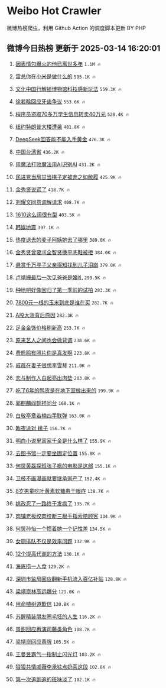 # Weibo Hot Crawler 



微博热榜爬虫，利用 Github Action 的调度脚本更新 BY PHP 


## 微博今日热榜 更新于 2025-03-14 16:20:01 
1. [因表情包爆火的他已离世多年](https://s.weibo.com/weibo?q=%23%E5%9B%A0%E8%A1%A8%E6%83%85%E5%8C%85%E7%88%86%E7%81%AB%E7%9A%84%E4%BB%96%E5%B7%B2%E7%A6%BB%E4%B8%96%E5%A4%9A%E5%B9%B4%23&t=31&band_rank=1&Refer=top) `1.1M 🔥` 

1. [雷总你在小米是做什么的](https://s.weibo.com/weibo?q=%E9%9B%B7%E6%80%BB%E4%BD%A0%E5%9C%A8%E5%B0%8F%E7%B1%B3%E6%98%AF%E5%81%9A%E4%BB%80%E4%B9%88%E7%9A%84&t=31&band_rank=2&Refer=top) `595.1K 🔥` 

1. [文化中国行解锁博物馆科技感新玩法](https://s.weibo.com/weibo?q=%23%E6%96%87%E5%8C%96%E4%B8%AD%E5%9B%BD%E8%A1%8C%E8%A7%A3%E9%94%81%E5%8D%9A%E7%89%A9%E9%A6%86%E7%A7%91%E6%8A%80%E6%84%9F%E6%96%B0%E7%8E%A9%E6%B3%95%23&t=31&band_rank=3&Refer=top) `559.3K 🔥` 

1. [徐若晗回应牙齿争议](https://s.weibo.com/weibo?q=%23%E5%BE%90%E8%8B%A5%E6%99%97%E5%9B%9E%E5%BA%94%E7%89%99%E9%BD%BF%E4%BA%89%E8%AE%AE%23&t=31&band_rank=4&Refer=top) `553.6K 🔥` 

1. [程序员盗取70多万学生信息转卖40万元](https://s.weibo.com/weibo?q=%23%E7%A8%8B%E5%BA%8F%E5%91%98%E7%9B%97%E5%8F%9670%E5%A4%9A%E4%B8%87%E5%AD%A6%E7%94%9F%E4%BF%A1%E6%81%AF%E8%BD%AC%E5%8D%9640%E4%B8%87%E5%85%83%23&t=31&band_rank=5&Refer=top) `528.4K 🔥` 

1. [纽约特朗普大楼遭袭](https://s.weibo.com/weibo?q=%23%E7%BA%BD%E7%BA%A6%E7%89%B9%E6%9C%97%E6%99%AE%E5%A4%A7%E6%A5%BC%E9%81%AD%E8%A2%AD%23&t=31&band_rank=6&Refer=top) `481.8K 🔥` 

1. [DeepSeek回答能不能入手黄金](https://s.weibo.com/weibo?q=%23DeepSeek%E5%9B%9E%E7%AD%94%E8%83%BD%E4%B8%8D%E8%83%BD%E5%85%A5%E6%89%8B%E9%BB%84%E9%87%91%23&t=31&band_rank=7&Refer=top) `476.3K 🔥` 

1. [中国台湾省](https://s.weibo.com/weibo?q=%23%E4%B8%AD%E5%9B%BD%E5%8F%B0%E6%B9%BE%E7%9C%81%23&t=31&band_rank=8&Refer=top) `436.2K 🔥` 

1. [用魔法打败魔法用AI识别AI](https://s.weibo.com/weibo?q=%23%E7%94%A8%E9%AD%94%E6%B3%95%E6%89%93%E8%B4%A5%E9%AD%94%E6%B3%95%E7%94%A8AI%E8%AF%86%E5%88%ABAI%23&t=31&band_rank=9&Refer=top) `431.2K 🔥` 

1. [民进党当局甘当棋子定被弃之如敝履](https://s.weibo.com/weibo?q=%23%E6%B0%91%E8%BF%9B%E5%85%9A%E5%BD%93%E5%B1%80%E7%94%98%E5%BD%93%E6%A3%8B%E5%AD%90%E5%AE%9A%E8%A2%AB%E5%BC%83%E4%B9%8B%E5%A6%82%E6%95%9D%E5%B1%A5%23&t=31&band_rank=10&Refer=top) `425.9K 🔥` 

1. [金秀贤说谎了](https://s.weibo.com/weibo?q=%23%E9%87%91%E7%A7%80%E8%B4%A4%E8%AF%B4%E8%B0%8E%E4%BA%86%23&t=31&band_rank=11&Refer=top) `418.7K 🔥` 

1. [刘耀文同意调解请求](https://s.weibo.com/weibo?q=%23%E5%88%98%E8%80%80%E6%96%87%E5%90%8C%E6%84%8F%E8%B0%83%E8%A7%A3%E8%AF%B7%E6%B1%82%23&t=31&band_rank=12&Refer=top) `408.7K 🔥` 

1. [1610这么阔很有型](https://s.weibo.com/weibo?q=%231610%E8%BF%99%E4%B9%88%E9%98%94%E5%BE%88%E6%9C%89%E5%9E%8B%23&t=31&band_rank=13&Refer=top) `403.5K 🔥` 

1. [韩娱地震](https://s.weibo.com/weibo?q=%E9%9F%A9%E5%A8%B1%E5%9C%B0%E9%9C%87&t=31&band_rank=14&Refer=top) `397.1K 🔥` 

1. [热度退去的麦子阿姨她去了哪里](https://s.weibo.com/weibo?q=%23%E7%83%AD%E5%BA%A6%E9%80%80%E5%8E%BB%E7%9A%84%E9%BA%A6%E5%AD%90%E9%98%BF%E5%A7%A8%E5%A5%B9%E5%8E%BB%E4%BA%86%E5%93%AA%E9%87%8C%23&t=31&band_rank=15&Refer=top) `389.0K 🔥` 

1. [金秀贤曾要求全智贤换平底鞋被拒](https://s.weibo.com/weibo?q=%23%E9%87%91%E7%A7%80%E8%B4%A4%E6%9B%BE%E8%A6%81%E6%B1%82%E5%85%A8%E6%99%BA%E8%B4%A4%E6%8D%A2%E5%B9%B3%E5%BA%95%E9%9E%8B%E8%A2%AB%E6%8B%92%23&t=31&band_rank=16&Refer=top) `384.0K 🔥` 

1. [悬赏千万寻子父亲得知找到儿子泪崩](https://s.weibo.com/weibo?q=%23%E6%82%AC%E8%B5%8F%E5%8D%83%E4%B8%87%E5%AF%BB%E5%AD%90%E7%88%B6%E4%BA%B2%E5%BE%97%E7%9F%A5%E6%89%BE%E5%88%B0%E5%84%BF%E5%AD%90%E6%B3%AA%E5%B4%A9%23&t=31&band_rank=17&Refer=top) `379.0K 🔥` 

1. [卢靖姗最后一次见爸爸是婚礼](https://s.weibo.com/weibo?q=%23%E5%8D%A2%E9%9D%96%E5%A7%97%E6%9C%80%E5%90%8E%E4%B8%80%E6%AC%A1%E8%A7%81%E7%88%B8%E7%88%B8%E6%98%AF%E5%A9%9A%E7%A4%BC%23&t=31&band_rank=18&Refer=top) `293.5K 🔥` 

1. [种地吧好像回归了第一季前的试拍](https://s.weibo.com/weibo?q=%E7%A7%8D%E5%9C%B0%E5%90%A7%E5%A5%BD%E5%83%8F%E5%9B%9E%E5%BD%92%E4%BA%86%E7%AC%AC%E4%B8%80%E5%AD%A3%E5%89%8D%E7%9A%84%E8%AF%95%E6%8B%8D&t=31&band_rank=19&Refer=top) `283.3K 🔥` 

1. [7800元一根的玉米到底是谁在买](https://s.weibo.com/weibo?q=%237800%E5%85%83%E4%B8%80%E6%A0%B9%E7%9A%84%E7%8E%89%E7%B1%B3%E5%88%B0%E5%BA%95%E6%98%AF%E8%B0%81%E5%9C%A8%E4%B9%B0%23&t=31&band_rank=20&Refer=top) `282.7K 🔥` 

1. [A股大涨背后原因](https://s.weibo.com/weibo?q=%23A%E8%82%A1%E5%A4%A7%E6%B6%A8%E8%83%8C%E5%90%8E%E5%8E%9F%E5%9B%A0%23&t=31&band_rank=21&Refer=top) `282.3K 🔥` 

1. [足金金饰价格刷新高](https://s.weibo.com/weibo?q=%23%E8%B6%B3%E9%87%91%E9%87%91%E9%A5%B0%E4%BB%B7%E6%A0%BC%E5%88%B7%E6%96%B0%E9%AB%98%23&t=31&band_rank=22&Refer=top) `253.7K 🔥` 

1. [原来艺人之间也会做背调](https://s.weibo.com/weibo?q=%E5%8E%9F%E6%9D%A5%E8%89%BA%E4%BA%BA%E4%B9%8B%E9%97%B4%E4%B9%9F%E4%BC%9A%E5%81%9A%E8%83%8C%E8%B0%83&t=31&band_rank=23&Refer=top) `238.6K 🔥` 

1. [费启鸣有照片你是真发啊](https://s.weibo.com/weibo?q=%E8%B4%B9%E5%90%AF%E9%B8%A3%E6%9C%89%E7%85%A7%E7%89%87%E4%BD%A0%E6%98%AF%E7%9C%9F%E5%8F%91%E5%95%8A&t=31&band_rank=24&Refer=top) `223.8K 🔥` 

1. [戚薇在妻子很想李雪琴](https://s.weibo.com/weibo?q=%E6%88%9A%E8%96%87%E5%9C%A8%E5%A6%BB%E5%AD%90%E5%BE%88%E6%83%B3%E6%9D%8E%E9%9B%AA%E7%90%B4&t=31&band_rank=25&Refer=top) `211.0K 🔥` 

1. [恋与制作人白起亮出肉垫](https://s.weibo.com/weibo?q=%E6%81%8B%E4%B8%8E%E5%88%B6%E4%BD%9C%E4%BA%BA%E7%99%BD%E8%B5%B7%E4%BA%AE%E5%87%BA%E8%82%89%E5%9E%AB&t=31&band_rank=26&Refer=top) `203.8K 🔥` 

1. [吃了6年的鸭货是在地下室做出来的](https://s.weibo.com/weibo?q=%23%E5%90%83%E4%BA%866%E5%B9%B4%E7%9A%84%E9%B8%AD%E8%B4%A7%E6%98%AF%E5%9C%A8%E5%9C%B0%E4%B8%8B%E5%AE%A4%E5%81%9A%E5%87%BA%E6%9D%A5%E7%9A%84%23&t=31&band_rank=27&Refer=top) `199.9K 🔥` 

1. [郭麒麟阎鹤祥同台](https://s.weibo.com/weibo?q=%E9%83%AD%E9%BA%92%E9%BA%9F%E9%98%8E%E9%B9%A4%E7%A5%A5%E5%90%8C%E5%8F%B0&t=31&band_rank=28&Refer=top) `168.1K 🔥` 

1. [白敬亭章若楠四手联弹](https://s.weibo.com/weibo?q=%E7%99%BD%E6%95%AC%E4%BA%AD%E7%AB%A0%E8%8B%A5%E6%A5%A0%E5%9B%9B%E6%89%8B%E8%81%94%E5%BC%B9&t=31&band_rank=29&Refer=top) `163.0K 🔥` 

1. [昨夜派对 桃子](https://s.weibo.com/weibo?q=%E6%98%A8%E5%A4%9C%E6%B4%BE%E5%AF%B9%20%E6%A1%83%E5%AD%90&t=31&band_rank=30&Refer=top) `156.7K 🔥` 

1. [明白小说里富家千金是什么样了](https://s.weibo.com/weibo?q=%E6%98%8E%E7%99%BD%E5%B0%8F%E8%AF%B4%E9%87%8C%E5%AF%8C%E5%AE%B6%E5%8D%83%E9%87%91%E6%98%AF%E4%BB%80%E4%B9%88%E6%A0%B7%E4%BA%86&t=31&band_rank=31&Refer=top) `155.9K 🔥` 

1. [去图书馆一定要坐固定位置](https://s.weibo.com/weibo?q=%23%E5%8E%BB%E5%9B%BE%E4%B9%A6%E9%A6%86%E4%B8%80%E5%AE%9A%E8%A6%81%E5%9D%90%E5%9B%BA%E5%AE%9A%E4%BD%8D%E7%BD%AE%23&t=31&band_rank=32&Refer=top) `155.8K 🔥` 

1. [何炅黄磊探班张子枫的电影是这部](https://s.weibo.com/weibo?q=%E4%BD%95%E7%82%85%E9%BB%84%E7%A3%8A%E6%8E%A2%E7%8F%AD%E5%BC%A0%E5%AD%90%E6%9E%AB%E7%9A%84%E7%94%B5%E5%BD%B1%E6%98%AF%E8%BF%99%E9%83%A8&t=31&band_rank=33&Refer=top) `155.1K 🔥` 

1. [卫枝不画漫画就要继承家产了](https://s.weibo.com/weibo?q=%E5%8D%AB%E6%9E%9D%E4%B8%8D%E7%94%BB%E6%BC%AB%E7%94%BB%E5%B0%B1%E8%A6%81%E7%BB%A7%E6%89%BF%E5%AE%B6%E4%BA%A7%E4%BA%86&t=31&band_rank=34&Refer=top) `152.4K 🔥` 

1. [8岁男童吃叶黄素软糖患干眼症](https://s.weibo.com/weibo?q=%238%E5%B2%81%E7%94%B7%E7%AB%A5%E5%90%83%E5%8F%B6%E9%BB%84%E7%B4%A0%E8%BD%AF%E7%B3%96%E6%82%A3%E5%B9%B2%E7%9C%BC%E7%97%87%23&t=31&band_rank=35&Refer=top) `138.7K 🔥` 

1. [姚政忍了一路终于发疯了](https://s.weibo.com/weibo?q=%E5%A7%9A%E6%94%BF%E5%BF%8D%E4%BA%86%E4%B8%80%E8%B7%AF%E7%BB%88%E4%BA%8E%E5%8F%91%E7%96%AF%E4%BA%86&t=31&band_rank=36&Refer=top) `135.7K 🔥` 

1. [肉铺老板绞肉绞断三根手指索赔顾客](https://s.weibo.com/weibo?q=%23%E8%82%89%E9%93%BA%E8%80%81%E6%9D%BF%E7%BB%9E%E8%82%89%E7%BB%9E%E6%96%AD%E4%B8%89%E6%A0%B9%E6%89%8B%E6%8C%87%E7%B4%A2%E8%B5%94%E9%A1%BE%E5%AE%A2%23&t=31&band_rank=37&Refer=top) `134.9K 🔥` 

1. [何炅孙怡一个惯着她一个记性差](https://s.weibo.com/weibo?q=%E4%BD%95%E7%82%85%E5%AD%99%E6%80%A1%E4%B8%80%E4%B8%AA%E6%83%AF%E7%9D%80%E5%A5%B9%E4%B8%80%E4%B8%AA%E8%AE%B0%E6%80%A7%E5%B7%AE&t=31&band_rank=38&Refer=top) `134.5K 🔥` 

1. [女厕排队不仅是效率问题](https://s.weibo.com/weibo?q=%23%E5%A5%B3%E5%8E%95%E6%8E%92%E9%98%9F%E4%B8%8D%E4%BB%85%E6%98%AF%E6%95%88%E7%8E%87%E9%97%AE%E9%A2%98%23&t=31&band_rank=39&Refer=top) `132.9K 🔥` 

1. [12个提高代谢的方法](https://s.weibo.com/weibo?q=12%E4%B8%AA%E6%8F%90%E9%AB%98%E4%BB%A3%E8%B0%A2%E7%9A%84%E6%96%B9%E6%B3%95&t=31&band_rank=40&Refer=top) `130.1K 🔥` 

1. [海底捞一人食](https://s.weibo.com/weibo?q=%E6%B5%B7%E5%BA%95%E6%8D%9E%E4%B8%80%E4%BA%BA%E9%A3%9F&t=31&band_rank=41&Refer=top) `129.2K 🔥` 

1. [深圳市监局回应翻新手机流入百亿补贴](https://s.weibo.com/weibo?q=%23%E6%B7%B1%E5%9C%B3%E5%B8%82%E7%9B%91%E5%B1%80%E5%9B%9E%E5%BA%94%E7%BF%BB%E6%96%B0%E6%89%8B%E6%9C%BA%E6%B5%81%E5%85%A5%E7%99%BE%E4%BA%BF%E8%A1%A5%E8%B4%B4%23&t=31&band_rank=42&Refer=top) `128.8K 🔥` 

1. [梁靖崑林高远爆分](https://s.weibo.com/weibo?q=%23%E6%A2%81%E9%9D%96%E5%B4%91%E6%9E%97%E9%AB%98%E8%BF%9C%E7%88%86%E5%88%86%23&t=31&band_rank=43&Refer=top) `121.0K 🔥` 

1. [用命植树道歉信](https://s.weibo.com/weibo?q=%23%E7%94%A8%E5%91%BD%E6%A4%8D%E6%A0%91%E9%81%93%E6%AD%89%E4%BF%A1%23&t=31&band_rank=44&Refer=top) `120.8K 🔥` 

1. [苏醒精装朋友圈毛坯的人生](https://s.weibo.com/weibo?q=%E8%8B%8F%E9%86%92%E7%B2%BE%E8%A3%85%E6%9C%8B%E5%8F%8B%E5%9C%88%E6%AF%9B%E5%9D%AF%E7%9A%84%E4%BA%BA%E7%94%9F&t=31&band_rank=45&Refer=top) `116.2K 🔥` 

1. [景甜回应再演司藤类角色](https://s.weibo.com/weibo?q=%23%E6%99%AF%E7%94%9C%E5%9B%9E%E5%BA%94%E5%86%8D%E6%BC%94%E5%8F%B8%E8%97%A4%E7%B1%BB%E8%A7%92%E8%89%B2%23&t=31&band_rank=46&Refer=top) `108.7K 🔥` 

1. [梁靖崑回应黄牌](https://s.weibo.com/weibo?q=%23%E6%A2%81%E9%9D%96%E5%B4%91%E5%9B%9E%E5%BA%94%E9%BB%84%E7%89%8C%23&t=31&band_rank=47&Refer=top) `105.5K 🔥` 

1. [王曼昱霸气一指制止闪光灯](https://s.weibo.com/weibo?q=%23%E7%8E%8B%E6%9B%BC%E6%98%B1%E9%9C%B8%E6%B0%94%E4%B8%80%E6%8C%87%E5%88%B6%E6%AD%A2%E9%97%AA%E5%85%89%E7%81%AF%23&t=31&band_rank=48&Refer=top) `103.2K 🔥` 

1. [狠狠共情戚薇李承铉点奶茶这段](https://s.weibo.com/weibo?q=%E7%8B%A0%E7%8B%A0%E5%85%B1%E6%83%85%E6%88%9A%E8%96%87%E6%9D%8E%E6%89%BF%E9%93%89%E7%82%B9%E5%A5%B6%E8%8C%B6%E8%BF%99%E6%AE%B5&t=31&band_rank=49&Refer=top) `102.8K 🔥` 

1. [第一次追剧追的班味淡了](https://s.weibo.com/weibo?q=%E7%AC%AC%E4%B8%80%E6%AC%A1%E8%BF%BD%E5%89%A7%E8%BF%BD%E7%9A%84%E7%8F%AD%E5%91%B3%E6%B7%A1%E4%BA%86&t=31&band_rank=50&Refer=top) `102.1K 🔥` 

